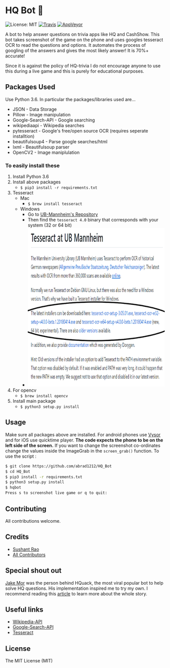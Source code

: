 # HQ Bot 🤖

![License: MIT][ico-license] [![Travis](https://img.shields.io/travis/abrad1212/HQ_Bot.svg?style=flat-square)](https://travis-ci.org/abrad1212/HQ_Bot)
 [![AppVeyor](https://img.shields.io/appveyor/ci/abrad1212/hq-bot.svg?style=flat-square)](https://ci.appveyor.com/project/abrad1212/hq-bot)

A bot to help answer questions on trivia apps like HQ and CashShow. This bot takes screenshot of the game on the phone and uses googles tesseract OCR to read the questions and options. It automates the process of googling of the answers and gives the most likely answer! It is 70%+ accurate!

Since it is against the policy of HQ-trivia I do not encourage anyone to use this during a live game and this is purely for educational purposes.

## Packages Used

Use Python 3.6. In particular the packages/libraries used are...

* JSON - Data Storage
* Pillow - Image manipulation
* Google-Search-API - Google searching
* wikipediaapi - Wikipedia searches
* pytesseract - Google's free/open source OCR (requires seperate installtion)
* beautifulsoup4 - Parse google searches/html
* lxml - Beautifulsoup parser
* OpenCV2 - Image maniplulation

### To easily install these

1. Install Python 3.6
2. Install above packages
    * `$ pip3 install -r requirements.txt`
3. Tesseract
    * Mac
        * `$ brew install tesseract`
    * Windows
        * Go to [UB-Mannheim's Repository](https://github.com/UB-Mannheim/tesseract/wiki)
        * Then find the `tesseract 4.0` binary that corresponds with your system (32 or 64 bit)
        * <img src="https://github.com/abrad1212/HQ_Bot/blob/master/resources/tesseract-binary.png" width=500 height=500 />
4. For opencv
    * `$ brew install opencv`
5. Install main package
    * `$ python3 setup.py install`

## Usage

Make sure all packages above are installed. For android phones use [Vysor][link-vysor] and for iOS use quicktime player. **The code expects the phone to be on the left side of the screen.** If you want to change the screenshot co-ordinates change the values inside the ImageGrab in the `screen_grab()` function. To use the script :

```bash
$ git clone https://github.com/abrad1212/HQ_Bot
$ cd HQ_Bot
$ pip3 install -r requirements.txt
$ python3 setup.py install
$ hqbot
Press s to screenshot live game or q to quit:
```

## Contributing

All contributions welcome.

## Credits

* [Sushant Rao][link-author]
* [All Contributors][link-contributors]

## Special shout out

[Jake Mor][jake-mor] was the person behind HQuack, the most viral popular bot to help solve HQ questions. His implementation inspired me to try my own. I recommend reading this [article][jake-more] to learn more about the whole story.

## Useful links

* [Wikipedia-API][link-wikiapi]
* [Google-Search-API][link-gapi]
* [Tesseract][link-tesseract]

## License

The MIT License (MIT)

[ico-license]: https://img.shields.io/badge/license-MIT-brightgreen.svg?style=flat-square
[link-vysor]: https://www.vysor.io/
[link-author]: https://github.com/sushant10
[link-contributors]: ../../contributors
[link-wikiapi]: https://pypi.python.org/pypi/wikipedia
[link-gapi]: https://github.com/abenassi/Google-Search-API
[link-mike]: https://github.com/mikealmond/hq-trivia-assistant
[link-tesseract]: https://github.com/tesseract-ocr/tesseract/wiki
[jake-mor]: http://jakemor.com/
[jake-more]: https://medium.com/@jakemor/hquack-my-public-hq-trivia-bot-is-shutting-down-5d9fcdbc9f6e
[sampq]: ()
